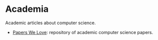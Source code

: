# Academia
Academic articles about computer science.

- [Papers We Love](http://paperswelove.org/): repository of academic computer science papers.